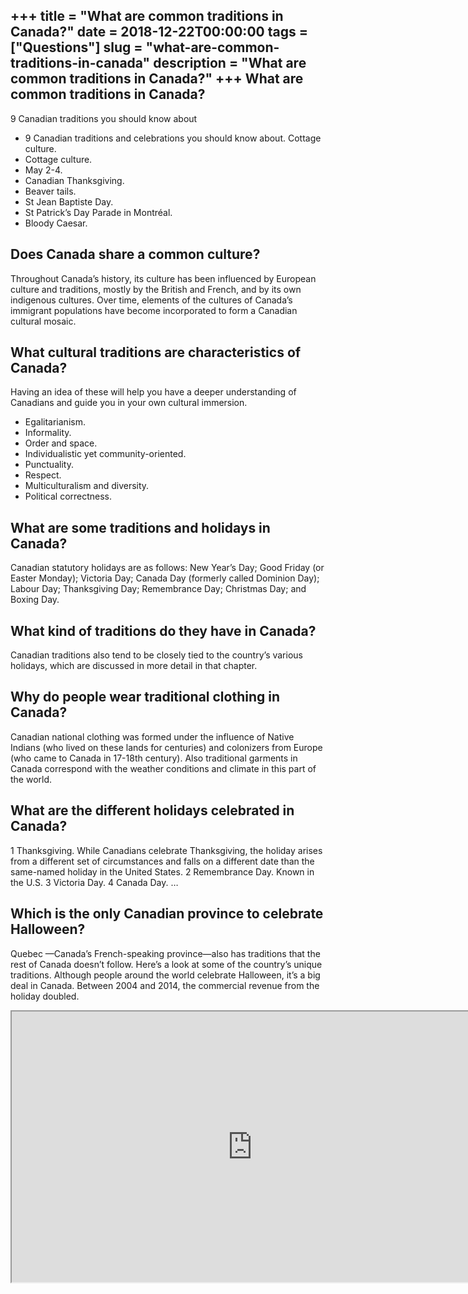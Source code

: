 +++
title = "What are common traditions in Canada?"
date = 2018-12-22T00:00:00
tags = ["Questions"]
slug = "what-are-common-traditions-in-canada"
description = "What are common traditions in Canada?"
+++
What are common traditions in Canada?
-------------------------------------

9 Canadian traditions you should know about

- 9 Canadian traditions and celebrations you should know about. Cottage culture.
- Cottage culture.
- May 2-4.
- Canadian Thanksgiving.
- Beaver tails.
- St Jean Baptiste Day.
- St Patrick’s Day Parade in Montréal.
- Bloody Caesar.

Does Canada share a common culture?
-----------------------------------

Throughout Canada’s history, its culture has been influenced by European culture and traditions, mostly by the British and French, and by its own indigenous cultures. Over time, elements of the cultures of Canada’s immigrant populations have become incorporated to form a Canadian cultural mosaic.

What cultural traditions are characteristics of Canada?
-------------------------------------------------------

Having an idea of these will help you have a deeper understanding of Canadians and guide you in your own cultural immersion.

- Egalitarianism.
- Informality.
- Order and space.
- Individualistic yet community-oriented.
- Punctuality.
- Respect.
- Multiculturalism and diversity.
- Political correctness.

What are some traditions and holidays in Canada?
------------------------------------------------

Canadian statutory holidays are as follows: New Year’s Day; Good Friday (or Easter Monday); Victoria Day; Canada Day (formerly called Dominion Day); Labour Day; Thanksgiving Day; Remembrance Day; Christmas Day; and Boxing Day.

What kind of traditions do they have in Canada?
-----------------------------------------------

Canadian traditions also tend to be closely tied to the country’s various holidays, which are discussed in more detail in that chapter.

Why do people wear traditional clothing in Canada?
--------------------------------------------------

Canadian national clothing was formed under the influence of Native Indians (who lived on these lands for centuries) and colonizers from Europe (who came to Canada in 17-18th century). Also traditional garments in Canada correspond with the weather conditions and climate in this part of the world.

What are the different holidays celebrated in Canada?
-----------------------------------------------------

1 Thanksgiving. While Canadians celebrate Thanksgiving, the holiday arises from a different set of circumstances and falls on a different date than the same-named holiday in the United States. 2 Remembrance Day. Known in the U.S. 3 Victoria Day. 4 Canada Day. …

Which is the only Canadian province to celebrate Halloween?
-----------------------------------------------------------

Quebec —Canada’s French-speaking province—also has traditions that the rest of Canada doesn’t follow. Here’s a look at some of the country’s unique traditions. Although people around the world celebrate Halloween, it’s a big deal in Canada. Between 2004 and 2014, the commercial revenue from the holiday doubled.

<iframe allow="accelerometer; autoplay; clipboard-write; encrypted-media; gyroscope; picture-in-picture" allowfullscreen="" class="__youtube_prefs__  epyt-is-override  no-lazyload" data-no-lazy="1" data-origheight="433" data-origwidth="770" data-skipgform_ajax_framebjll="" height="433" id="_ytid_46888" loading="lazy" src="https://www.youtube.com/embed/LF3-niGUH8k?enablejsapi=1&autoplay=0&cc_load_policy=0&cc_lang_pref=&iv_load_policy=1&loop=0&modestbranding=0&rel=1&fs=1&playsinline=0&autohide=2&theme=dark&color=red&controls=1&" title="YouTube player" width="770"></iframe>